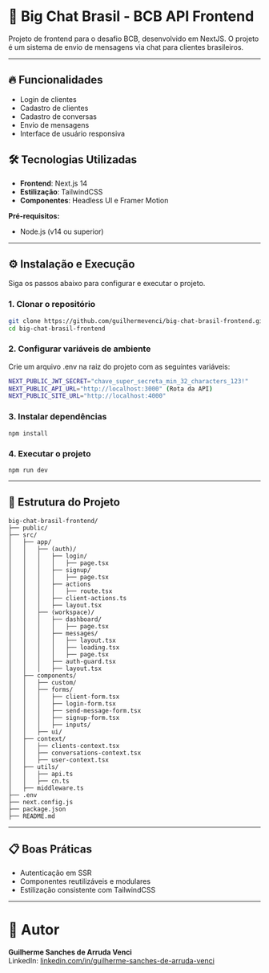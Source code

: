 #  📌 Big Chat Brasil - BCB API Frontend

Projeto de frontend para o desafio BCB, desenvolvido em NextJS. O projeto é um sistema de envio de mensagens via chat para clientes brasileiros.

---

## 🔥 Funcionalidades

- Login de clientes
- Cadastro de clientes
- Cadastro de conversas
- Envio de mensagens
- Interface de usuário responsiva

## 🛠 Tecnologias Utilizadas

- **Frontend**: Next.js 14
- **Estilização**: TailwindCSS
- **Componentes**: Headless UI e Framer Motion

**Pré-requisitos:**

- Node.js (v14 ou superior)

---

##  ⚙️ Instalação e Execução

Siga os passos abaixo para configurar e executar o projeto.

### 1. Clonar o repositório

```bash
git clone https://github.com/guilhermevenci/big-chat-brasil-frontend.git
cd big-chat-brasil-frontend
```

### 2. Configurar variáveis de ambiente

Crie um arquivo .env na raiz do projeto com as seguintes variáveis:

```bash
NEXT_PUBLIC_JWT_SECRET="chave_super_secreta_min_32_characters_123!"
NEXT_PUBLIC_API_URL="http://localhost:3000" (Rota da API)
NEXT_PUBLIC_SITE_URL="http://localhost:4000"
```

### 3. Instalar dependências

```
npm install
```

### 4. Executar o projeto

```
npm run dev
```

---

## 📂 Estrutura do Projeto

```
big-chat-brasil-frontend/
├── public/
├── src/
│   ├── app/
│   │   ├── (auth)/
│   │   │   ├── login/
│   │   │   │   ├── page.tsx
│   │   │   ├── signup/
│   │   │   │   ├── page.tsx
│   │   │   ├── actions
│   │   │   │   ├── route.tsx
│   │   │   ├── client-actions.ts
│   │   │   ├── layout.tsx
│   │   ├── (workspace)/
│   │   │   ├── dashboard/
│   │   │   │   ├── page.tsx
│   │   │   ├── messages/
│   │   │   │   ├── layout.tsx
│   │   │   │   ├── loading.tsx
│   │   │   │   ├── page.tsx
│   │   │   ├── auth-guard.tsx
│   │   │   ├── layout.tsx
│   ├── components/
│   │   ├── custom/
│   │   ├── forms/
│   │   │   ├── client-form.tsx
│   │   │   ├── login-form.tsx
│   │   │   ├── send-message-form.tsx
│   │   │   ├── signup-form.tsx
│   │   │   ├── inputs/
│   │   ├── ui/
│   ├── context/
│   │   ├── clients-context.tsx
│   │   ├── conversations-context.tsx
│   │   ├── user-context.tsx
│   ├── utils/
│   │   ├── api.ts
│   │   ├── cn.ts
│   ├── middleware.ts
├── .env
├── next.config.js
├── package.json
├── README.md
```

---

## 📋 Boas Práticas

- Autenticação em SSR
- Componentes reutilizáveis e modulares
- Estilização consistente com TailwindCSS

---

# 📣 Autor

**Guilherme Sanches de Arruda Venci**  
LinkedIn: [linkedin.com/in/guilherme-sanches-de-arruda-venci](https://br.linkedin.com/in/guilherme-sanches-de-arruda-venci)

